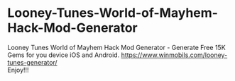 # Looney-Tunes-World-of-Mayhem-Hack-Mod-Generator
Looney Tunes World of Mayhem Hack Mod Generator - Generate Free 15K Gems for you device iOS and Android. 
https://www.winmobils.com/looney-tunes-generator/  
Enjoy!!!
